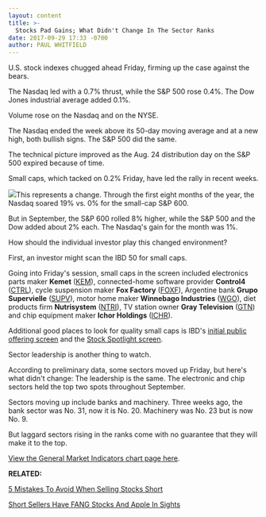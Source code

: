 ```yaml
---
layout: content
title: >-
  Stocks Pad Gains; What Didn't Change In The Sector Ranks
date: 2017-09-29 17:33 -0700
author: PAUL WHITFIELD
---
```






U.S. stock indexes chugged ahead Friday, firming up the case against the bears.


The Nasdaq led with a 0.7% thrust, while the S&P 500 rose 0.4%. The Dow Jones industrial average added 0.1%.




Volume rose on the Nasdaq and on the NYSE.


The Nasdaq ended the week above its 50-day moving average and at a new high, both bullish signs. The S&P 500 did the same.


The technical picture improved as the Aug. 24 distribution day on the S&P 500 expired because of time.


Small caps, which tacked on 0.2% Friday, have led the rally in recent weeks.


![](https://www.investors.com/wp-content/uploads/2017/09/MP092917-191x300.png)This represents a change. Through the first eight months of the year, the Nasdaq soared 19% vs. 0% for the small-cap S&P 600.


But in September, the S&P 600 rolled 8% higher, while the S&P 500 and the Dow added about 2% each. The Nasdaq's gain for the month was 1%.


How should the individual investor play this changed environment?


First, an investor might scan the IBD 50 for small caps.


Going into Friday's session, small caps in the screen included electronics parts maker **Kemet** ([KEM](https://research.investors.com/quote.aspx?symbol=KEM)), connected-home software provider **Control4** ([CTRL](https://research.investors.com/quote.aspx?symbol=CTRL)), cycle suspension maker **Fox Factory** ([FOXF](https://research.investors.com/quote.aspx?symbol=FOXF)), Argentine bank **Grupo Supervielle** ([SUPV](https://research.investors.com/quote.aspx?symbol=SUPV)), motor home maker **Winnebago Industries** ([WGO](https://research.investors.com/quote.aspx?symbol=WGO)), diet products firm **Nutrisystem** ([NTRI](https://research.investors.com/quote.aspx?symbol=NTRI)), TV station owner **Gray Television** ([GTN](https://research.investors.com/quote.aspx?symbol=GTN)) and chip equipment maker **Ichor Holdings** ([ICHR](https://research.investors.com/quote.aspx?symbol=ICHR)).


Additional good places to look for quality small caps is IBD's [initial public offering screen](https://www.investors.com/research/ipo-stock-news-and-analysis-find-todays-top-new-issues/) and the [Stock Spotlight screen](http://research.investors.com/stock-lists/stock-spotlight/).



Sector leadership is another thing to watch.


According to preliminary data, some sectors moved up Friday, but here's what didn't change: The leadership is the same. The electronic and chip sectors held the top two spots throughout September.


Sectors moving up include banks and machinery. Three weeks ago, the bank sector was No. 31, now it is No. 20. Machinery was No. 23 but is now No. 9.


But laggard sectors rising in the ranks come with no guarantee that they will make it to the top.


[View the General Market Indicators chart page here](https://www.investors.com/wp-content/uploads/2017/09/GMI_100217.pdf).


**RELATED:**


[5 Mistakes To Avoid When Selling Stocks Short](https://www.investors.com/research/the-short-side/the-short-side-can-you-avoid-these-5-common-mistakes-in-short-selling/)


[Short Sellers Have FANG Stocks And Apple In Sights](https://www.investors.com/news/technology/short-sellers-step-up-bets-against-netflix-amazon-facebook/)




